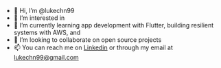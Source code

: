 - 👋 Hi, I’m @lukechn99
- 👀 I’m interested in 
- 🌱 I’m currently learning app development with Flutter, building resilient systems with AWS, and 
- 💞️ I’m looking to collaborate on open source projects
- 📫 You can reach me on [Linkedin](https://www.linkedin.com/in/chen-luke/) or through my email at lukechn99@gmail.com

<!---
lukechn99/lukechn99 is a ✨ special ✨ repository because its `README.md` (this file) appears on your GitHub profile.
You can click the Preview link to take a look at your changes.
--->
